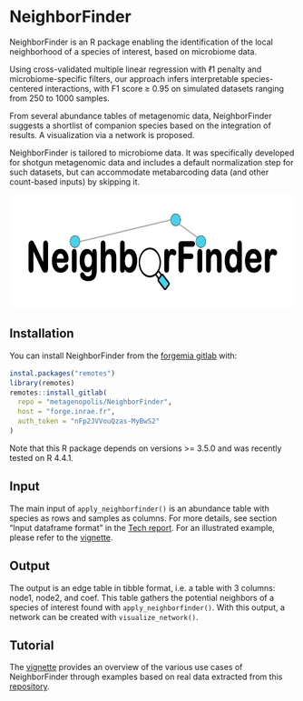 
<!-- README.md is generated from README.Rmd. Please edit that file -->

# NeighborFinder

<!-- badges: start -->

<!-- badges: end -->

NeighborFinder is an R package enabling the identification of the local
neighborhood of a species of interest, based on microbiome data.

Using cross-validated multiple linear regression with ℓ1 penalty and
microbiome-specific filters, our approach infers interpretable
species-centered interactions, with F1 score ≥ 0.95 on simulated
datasets ranging from 250 to 1000 samples.

From several abundance tables of metagenomic data, NeighborFinder
suggests a shortlist of companion species based on the integration of
results. A visualization via a network is proposed.

NeighborFinder is tailored to microbiome data. It was specifically
developed for shotgun metagenomic data and includes a default
normalization step for such datasets, but can accommodate metabarcoding
data (and other count-based inputs) by skipping it.

<p align="center">

<img src="dev/Logo_NeighborFinder_white.jpg" width="700" height="200" alt="logo">
</p>

## Installation

You can install NeighborFinder from the [forgemia
gitlab](metagenopolis/NeighborFinder) with:

``` r
instal.packages("remotes")
library(remotes)
remotes::install_gitlab(
  repo = "metagenopolis/NeighborFinder",
  host = "forge.inrae.fr",
  auth_token = "nFp2JVVouQzas-MyBwS2"
)
```

Note that this R package depends on versions \>= 3.5.0 and was recently
tested on R 4.4.1.

## Input

The main input of `apply_neighborfinder()` is an abundance table with
species as rows and samples as columns. For more details, see section
“Input dataframe format” in the [Tech
report](vignettes/NeighborFinder_technical_report.Rmd). For an
illustrated example, please refer to the
[vignette](vignettes/NeighborFinder_vignette.Rmd).

## Output

The output is an edge table in tibble format, i.e. a table with 3
columns: node1, node2, and coef. This table gathers the potential
neighbors of a species of interest found with `apply_neighborfinder()`.
With this output, a network can be created with `visualize_network()`.

## Tutorial

The [vignette](vignettes/NeighborFinder_vignette.Rmd) provides an
overview of the various use cases of NeighborFinder through examples
based on real data extracted from this
[repository](https://doi.org/10.57745/7IVO3E).
